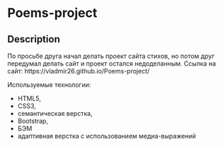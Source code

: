 <h1>Poems-project</h1>

<h2>Description</h2>
По просьбе друга начал делать проект сайта стихов, но потом друг передумал делать сайт и проект остался недоделанным.
Ссылка на сайт: https://vladmir26.github.io/Poems-project/
<p>Используемые технологии:</p>
<ul>
<li>HTML5,</li>
<li>CSS3,</li>
<li>семантическая верстка,</li>
<li>Bootstrap,</li>
<li>БЭМ</li>
<li>адаптивная верстка с использованием медиа-выражений</li>
</ul>

